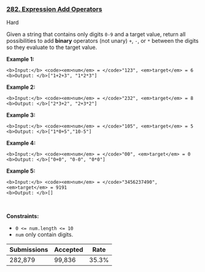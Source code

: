 ### [282. Expression Add Operators](https://leetcode.com/problems/expression-add-operators/)

Hard

Given a string that contains only digits `` 0-9 `` and a target value, return all possibilities to add __binary__ operators (not unary) `` + ``, `` - ``, or `` * `` between the digits so they evaluate to the target value.

__Example 1:__

```
<b>Input:</b> <code><em>num</em> = </code>"123", <em>target</em> = 6
<b>Output: </b>["1+2+3", "1*2*3"] 
```

__Example 2:__

```
<b>Input:</b> <code><em>num</em> = </code>"232", <em>target</em> = 8
<b>Output: </b>["2*3+2", "2+3*2"]
```

__Example 3:__

```
<b>Input:</b> <code><em>num</em> = </code>"105", <em>target</em> = 5
<b>Output: </b>["1*0+5","10-5"]
```

__Example 4:__

```
<b>Input:</b> <code><em>num</em> = </code>"00", <em>target</em> = 0
<b>Output: </b>["0+0", "0-0", "0*0"]
```

__Example 5:__

```
<b>Input:</b> <code><em>num</em> = </code>"3456237490", <em>target</em> = 9191
<b>Output: </b>[]
```

 

__Constraints:__

*   `` 0 <= num.length <= 10 ``
*   `` num `` only contain digits.

| Submissions    | Accepted     | Rate   |
| -------------- | ------------ | ------ |
| 282,879 | 99,836 | 35.3% |